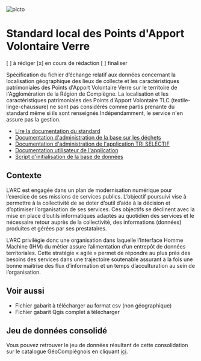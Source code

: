 ![picto](/doc/img/geocompiegnois_2020_reduit_v2.png)

# Standard local des Points d'Apport Volontaire Verre

[ ] à rédiger [x] en cours de rédaction [ ] finaliser

Spécification du fichier d’échange relatif aux données concernant la  localisation géographique des lieux de collecte et les caractéristiques patrimoniales des Points d'Apport Volontaire Verre sur le territoire de l'Agglomération de la Région de Compiègne. La localisation et les caractéristiques patrimoniales des Points d'Apport Volontaire TLC (textile-linge-chaussure) ne sont pas considérés comme partis prenante du standard même si ils sont renseignés Indépendamment, le service n'en assure pas la gestion.

- [Lire la documentation du standard](doc/livrables.md)
- [Documentation d'administration de la base sur les déchets](doc/doc_admin_bd_tri.md)
- [Documentation d'administration de l'application TRI SELECTIF](doc/doc_admin_app_tri.md)
- [Documentation utilisateur de l'application](doc/doc_user_app_tri.md)
- [Script d'initialisation de la base de données](doc/script.md)


## Contexte

L’ARC est engagée dans un plan de modernisation numérique pour l’exercice de ses missions de services publics. L’objectif poursuivi vise à permettre à la collectivité de se doter d’outil d’aide à la décision et d’optimiser l’organisation de ses services. Ces objectifs se déclinent avec la mise en place d’outils informatiques adaptés au quotidien des services et le nécessaire retour auprès de la collectivité, des informations (données) produites et gérées par ses prestataires. 

L’ARC privilégie donc une organisation dans laquelle l’Interface Homme Machine (IHM) du métier assure l’alimentation d’un entrepôt de données territoriales. Cette stratégie « agile » permet de répondre au plus près des besoins des services dans une trajectoire soutenable assurant à la fois une bonne maitrise des flux d’information et un temps d’acculturation au sein de l’organisation.

## Voir aussi

- Fichier gabarit à télécharger au format csv (non géographique)
- Fichier gabarit Qgis complet à télécharger

## Jeu de données consolidé

Vous pouvez retrouver le jeu de données résultant de cette consolidation sur le catalogue GéoCompiégnois en cliquant [ici](https://geo.compiegnois.fr/).


